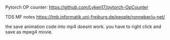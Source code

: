 Pytorch OP counter: https://github.com/Lyken17/pytorch-OpCounter


TDS MF notes
https://lmb.informatik.uni-freiburg.de/people/ronneber/u-net/

the save animation code into mp4 doesnt work. you have to right click and save as mpeg4 movie. 

